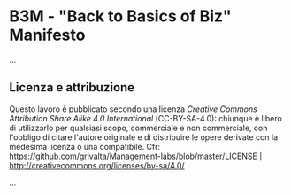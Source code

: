 # B3M - "Back to Basics of Biz" Manifesto

...

## Licenza e attribuzione
Questo lavoro è pubblicato secondo una licenza _Creative Commons Attribution Share Alike 4.0 International_ (CC-BY-SA-4.0): chiunque è libero di utilizzarlo per qualsiasi scopo, commerciale e non commerciale, con l'obbligo di citare l'autore originale e di distribuire le opere derivate con la medesima licenza o una compatibile. Cfr: https://github.com/grivalta/Management-labs/blob/master/LICENSE | http://creativecommons.org/licenses/by-sa/4.0/

...
